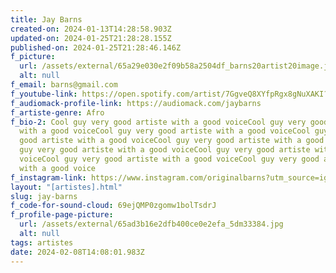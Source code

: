 ```yaml
---
title: Jay Barns
created-on: 2024-01-13T14:28:58.903Z
updated-on: 2024-01-25T21:28:28.155Z
published-on: 2024-01-25T21:28:46.146Z
f_picture:
  url: /assets/external/65a29e030e2f09b58a2504df_barns20artist20image.jpg
  alt: null
f_email: barns@gmail.com
f_youtube-link: https://open.spotify.com/artist/7GgveQ8XYfpRgx8gNuXAKI?si=_QhbpebkRfmxATBGA4iMoA
f_audiomack-profile-link: https://audiomack.com/jaybarns
f_artiste-genre: Afro
f_bio-2: Cool guy very good artiste with a good voiceCool guy very good artiste
  with a good voiceCool guy very good artiste with a good voiceCool guy very
  good artiste with a good voiceCool guy very good artiste with a good voiceCool
  guy very good artiste with a good voiceCool guy very good artiste with a good
  voiceCool guy very good artiste with a good voiceCool guy very good artiste
  with a good voice
f_instagram-link: https://www.instagram.com/originalbarns?utm_source=ig_web_button_share_sheet&igsh=ZDNlZDc0MzIxNw==
layout: "[artistes].html"
slug: jay-barns
f_code-for-sound-cloud: 69ejQMP0zgomw1bolTsdrJ
f_profile-page-picture:
  url: /assets/external/65ad3b16e2dfb400ce0e2efa_5dm33384.jpg
  alt: null
tags: artistes
date: 2024-02-08T14:08:01.983Z
---
```

